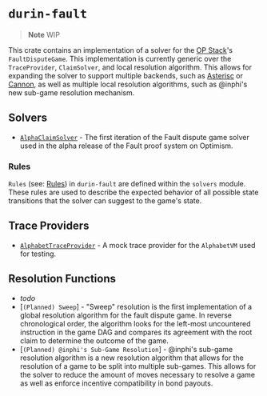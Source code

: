 # `durin-fault`

> **Note**
> WIP

This crate contains an implementation of a solver for the [OP Stack][op-stack]'s `FaultDisputeGame`. This implementation is currently
generic over the `TraceProvider`, `ClaimSolver`, and local resolution algorithm. This allows for expanding the solver to support multiple
backends, such as [Asterisc][asterisc] or [Cannon][cannon], as well as multiple local resolution algorithms, such as @inphi's
new sub-game resolution mechanism.

## Solvers
* [`AlphaClaimSolver`](./src/solvers/alpha.rs) - The first iteration of the Fault dispute game solver used in the alpha release of the Fault proof system on Optimism.

### Rules

`Rules` (see: [Rules](../../README.md)) in `durin-fault` are defined within the `solvers` module. These rules are used to describe the
expected behavior of all possible state transitions that the solver can suggest to the game's state.

## Trace Providers
* [`AlphabetTraceProvider`](./src/providers/alphabet.rs) - A mock trace provider for the `AlphabetVM` used for testing.

## Resolution Functions
* *todo*
* [`(Planned) Sweep`] - "Sweep" resolution is the first implementation of a global resolution algorithm for the fault dispute game. In reverse
              chronological order, the algorithm looks for the left-most uncountered instruction in the game DAG and compares its
              agreement with the root claim to determine the outcome of the game.
* [`(Planned) @inphi's Sub-Game Resolution`] - @inphi's sub-game resolution algorithm is a new resolution algorithm that allows for
              the resolution of a game to be split into multiple sub-games. This allows for the solver to reduce the amount of
              moves necessary to resolve a game as well as enforce incentive compatibility in bond payouts.

<!-- LINKS -->
[op-stack]: https://github.com/ethereum-optimism/optimism
[cannon]: https://github.com/ethereum-optimism/optimism/tree/develop/cannon
[asterisc]: https://github.com/protolambda/asterisc
